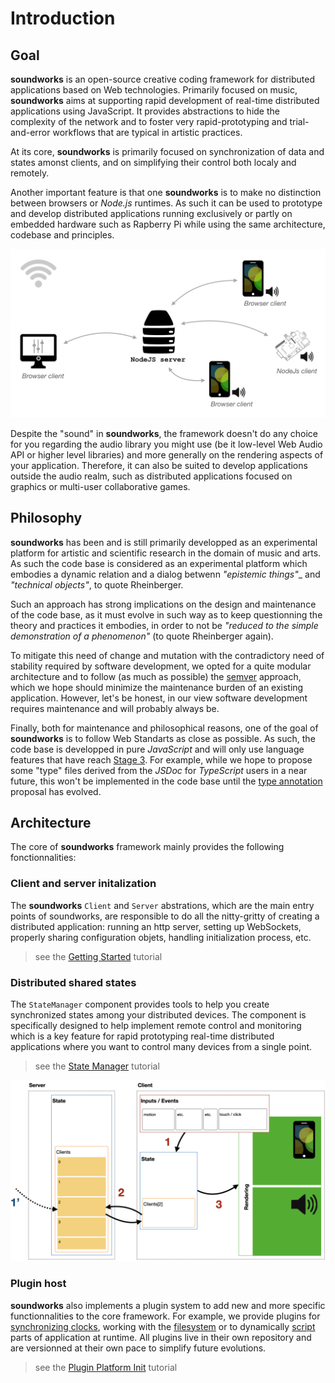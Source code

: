 # Introduction

## Goal

**soundworks** is an open-source creative coding framework for distributed applications based on Web technologies. Primarily focused on music, **soundworks** aims at supporting rapid development of real-time distributed applications using JavaScript. It provides abstractions to hide the complexity of the network and to foster very rapid-prototyping and trial-and-error workflows that are typical in artistic practices. 

At its core, **soundworks** is primarily focused on synchronization of data and states amonst clients, and on simplifying their control both localy and remotely. 

Another important feature is that one **soundworks** is to make no distinction between browsers or _Node.js_ runtimes. As such it can be used to prototype and develop distributed applications running exclusively or partly on embedded hardware such as Rapberry Pi while using the same architecture, codebase and principles.

![high level architecture](/assets/introduction/high-level-architecture.png)

Despite the "sound" in **soundworks**, the framework doesn't do any choice for you regarding the audio library you might use (be it low-level Web Audio API or higher level libraries) and more generally on the rendering aspects of your application. Therefore, it can also be suited to develop applications outside the audio realm, such as distributed applications focused on graphics or multi-user collaborative games.

## Philosophy

**soundworks** has been and is still primarily developped as an experimental platform for artistic and scientific research in the domain of music and arts. As such the code base is considered as an experimental platform which embodies a dynamic relation and a dialog betwenn _"epistemic things"__ and _"technical objects"_, to quote Rheinberger.

Such an approach has strong implications on the design and maintenance of the code base, as it must evolve in such way as to keep questionning the theory and practices it embodies, in order to not be _"reduced to the simple demonstration of a phenomenon"_ (to quote Rheinberger again).

To mitigate this need of change and mutation with the contradictory need of stability required by software development, we opted for a quite modular architecture and to follow (as much as possible) the [semver](https://semver.org/) approach, which we hope should minimize the maintenance burden of an existing application. However, let's be honest, in our view software development requires maintenance and will probably always be.

Finally, both for maintenance and philosophical reasons, one of the goal of **soundworks** is to follow Web Standarts as close as possible. As such, the code base is developped in pure _JavaScript_ and will only use language features that have reach [Stage 3](https://tc39.es/process-document/). For example, while we hope to propose some "type" files derived from the _JSDoc_ for _TypeScript_ users in a near future, this won't be implemented in the code base until the [type annotation](https://github.com/tc39/proposal-type-annotations) proposal has evolved.

## Architecture

The core of **soundworks**  framework mainly provides the following fonctionnalities:

### Client and server initalization

The **soundworks** `Client` and `Server` abstrations, which are the main entry points of soundworks, are responsible to do all the nitty-gritty of creating a distributed application: running an http server, setting up WebSockets, properly sharing configuration objets, handling initialization process, etc.

> see the [Getting Started](/tutorials/getting-strted) tutorial

### Distributed shared states

The `StateManager` component provides tools to help you create synchronized states among your distributed devices. The component is specifically designed to help implement remote control and monitoring which is a key feature for rapid prototyping real-time distributed applications where you want to control many devices from a single point.

> see the [State Manager](/tutorials/state-manager) tutorial

![distributed shared states](/assets/introduction/distributed-state-management.png)

### Plugin host

**soundworks** also implements a plugin system to add new and more specific functionnalities to the core framework. For example, we provide plugins for [synchronizing clocks](/plugins/sync), working with the [filesystem](/plugins/filesystem) or to dynamically [script](/plugins/scripting) parts of application at runtime. All plugins live in their own repository and are versionned at their own pace to simplify future evolutions.

> see the [Plugin Platform Init](/tutorials/plugin-platform-init) tutorial


